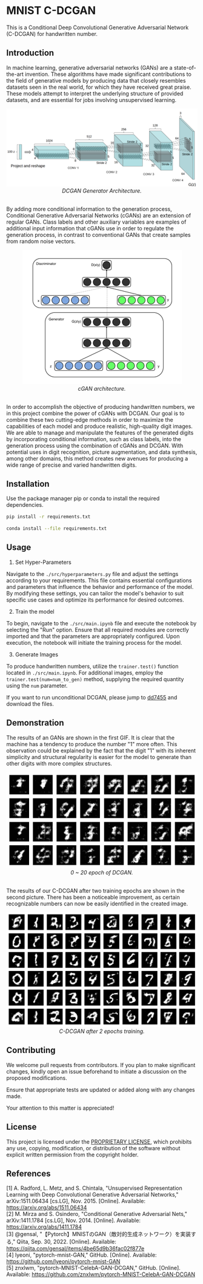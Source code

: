# MNIST C-DCGAN

This is a Conditional Deep Convolutional Generative Adversarial Network (C-DCGAN) for handwritten number.

## Introduction

In machine learning, generative adversarial networks (GANs) are a state-of-the-art invention. These algorithms have made significant contributions to the field of generative models by producing data that closely resembles datasets seen in the real world, for which they have received great praise. These models attempt to interpret the underlying structure of provided datasets, and are essential for jobs involving unsupervised learning.

<div align="center">
    <img src="./asset/DCGAN_generator_architecture.png" /><br />
    <i>DCGAN Generator Architecture.</i>
</div><br />

By adding more conditional information to the generation process, Conditional Generative Adversarial Networks (cGANs) are an extension of regular GANs. Class labels and other auxiliary variables are examples of additional input information that cGANs use in order to regulate the generation process, in contrast to conventional GANs that create samples from random noise vectors.

<div align="center">
    <img src="./asset/C-GAN_architecture.png" /><br />
    <i>cGAN architecture.</i>
</div><br />

In order to accomplish the objective of producing handwritten numbers, we in this project combine the power of cGANs with DCGAN. Our goal is to combine these two cutting-edge methods in order to maximize the capabilities of each model and produce realistic, high-quality digit images. We are able to manage and manipulate the features of the generated digits by incorporating conditional information, such as class labels, into the generation process using the combination of cGANs and DCGAN. With potential uses in digit recognition, picture augmentation, and data synthesis, among other domains, this method creates new avenues for producing a wide range of precise and varied handwritten digits.

## Installation

Use the package manager pip or conda to install the required dependencies.

```sh
pip install -r requirements.txt
```

```sh
conda install --file requirements.txt
```

## Usage

1. Set Hyper-Parameters

Navigate to the `./src/hyperparameters.py` file and adjust the settings according to your requirements. This file contains essential configurations and parameters that influence the behavior and performance of the model. By modifying these settings, you can tailor the model's behavior to suit specific use cases and optimize its performance for desired outcomes.

2. Train the model

To begin, navigate to the `./src/main.ipynb` file and execute the notebook by selecting the "Run" option. Ensure that all required modules are correctly imported and that the parameters are appropriately configured. Upon execution, the notebook will initiate the training process for the model.

3. Generate Images

To produce handwritten numbers, utilize the `trainer.test()` function located in `./src/main.ipynb`. For additional images, employ the `trainer.test(num=num_to_gen)` method, supplying the required quantity using the `num` parameter.


If you want to run unconditional DCGAN, please jump to [dd7455](https://github.com/91d906h4/MNIST-C-DCGAN/tree/dd7455ee1727d4148dada590e0fd710ef787c71a) and download the files.

## Demonstration

The results of an GANs are shown in the first GIF. It is clear that the machine has a tendency to produce the number "1" more often. This observation could be explained by the fact that the digit "1" with its inherent simplicity and structural regularity is easier for the model to generate than other digits with more complex structures.

<div align="center">
    <img src="./asset/MNIST.gif" /><br />
    <i>0 ~ 20 epoch of DCGAN.</i>
</div><br />

The results of our C-DCGAN after two training epochs are shown in the second picture. There has been a noticeable improvement, as certain recognizable numbers can now be easily identified in the created image.

<div align="center">
    <img src="./asset/C-DCGAN.png" /><br />
    <i>C-DCGAN after 2 epochs training.</i>
</div>

## Contributing

We welcome pull requests from contributors. If you plan to make significant changes, kindly open an issue beforehand to initiate a discussion on the proposed modifications.

Ensure that appropriate tests are updated or added along with any changes made.

Your attention to this matter is appreciated!

## License

This project is licensed under the [PROPRIETARY LICENSE](https://github.com/91d906h4/MNIST-C-DCGAN/blob/main/LICENSE), which prohibits any use, copying, modification, or distribution of the software without explicit written permission from the copyright holder.

## References

[1] A. Radford, L. Metz, and S. Chintala, "Unsupervised Representation Learning with Deep Convolutional Generative Adversarial Networks," arXiv:1511.06434 [cs.LG], Nov. 2015. [Online]. Available: https://arxiv.org/abs/1511.06434<br />
[2] M. Mirza and S. Osindero, "Conditional Generative Adversarial Nets," arXiv:1411.1784 [cs.LG], Nov. 2014. [Online]. Available: https://arxiv.org/abs/1411.1784<br />
[3] @gensal, "【Pytorch】MNISTのGAN（敵対的生成ネットワーク）を実装する," Qiita, Sep. 30, 2022. [Online]. Available: https://qiita.com/gensal/items/4be65d9b36fac02f877e<br />
[4] lyeoni, "pytorch-mnist-GAN," GitHub. [Online]. Available: https://github.com/lyeoni/pytorch-mnist-GAN<br />
[5] znxlwm, "pytorch-MNIST-CelebA-GAN-DCGAN," GitHub. [Online]. Available: https://github.com/znxlwm/pytorch-MNIST-CelebA-GAN-DCGAN
